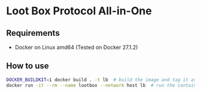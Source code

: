 # Loot Box Protocol All-in-One

## Requirements

* Docker on Linux amd64 (Tested on Docker 27.1.2)

## How to use

```bash
DOCKER_BUILDKIT=1 docker build . -t lb  # build the image and tag it as `lb`
docker run -it --rm --name lootbox --network host lb  # run the container, please make sure that port 5000 and 12121 are not in use
```
